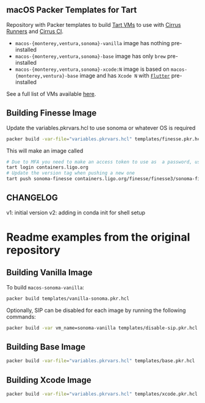 ## macOS Packer Templates for Tart

Repository with Packer templates to build [Tart VMs](https://github.com/cirruslabs/tart) to use with [Cirrus Runners](https://tart.run/integrations/github-actions/) and [Cirrus CI](https://cirrus-ci.org/guide/macOS/).

* `macos-{monterey,ventura,sonoma}-vanilla` image has nothing pre-installed
* `macos-{monterey,ventura,sonoma}-base` image has only `brew` pre-installed
* `macos-{monterey,ventura,sonoma}-xcode:N` image is based on `macos-{monterey,ventura}-base` image and has `Xcode N` with [`Flutter`](https://flutter.dev/) pre-installed

See a full list of VMs available [here](https://github.com/orgs/cirruslabs/packages?tab=packages&q=macos-).

## Building Finesse Image
 
Update the variables.pkrvars.hcl to use sonoma or whatever OS is required
```bash
packer build -var-file="variables.pkrvars.hcl" templates/finesse.pkr.hcl
```
This will make an image called 

```bash
# Due to MFA you need to make an access token to use as  a password, username is the usual albert.einstein without @LIGO.ORG
tart login containers.ligo.org
# Update the version tag when pushing a new one
tart push sonoma-finesse containers.ligo.org/finesse/finesse3/sonoma-finesse:v1
```

## CHANGELOG

v1: initial version
v2: adding in conda init for shell setup


# Readme examples from the original repository

## Building Vanilla Image

To build `macos-sonoma-vanilla`:

```bash
packer build templates/vanilla-sonoma.pkr.hcl
```

Optionally, SIP can be disabled for each image by running the following commands:

```bash
packer build -var vm_name=sonoma-vanilla templates/disable-sip.pkr.hcl
```

## Building Base Image

```bash
packer build -var-file="variables.pkrvars.hcl" templates/base.pkr.hcl
```

## Building Xcode Image

```bash
packer build -var-file="variables.pkrvars.hcl" templates/xcode.pkr.hcl
```
